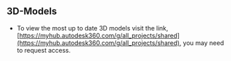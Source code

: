 ## 3D-Models
- To view the most up to date 3D models visit the link, [https://myhub.autodesk360.com/g/all_projects/shared](https://myhub.autodesk360.com/g/all_projects/shared), you may need to request access.
